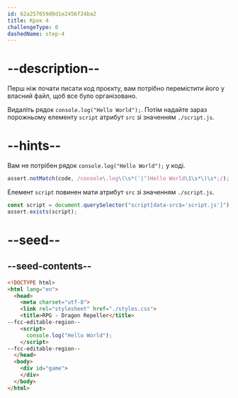 ```yaml
---
id: 62a257659d0d1e2456f24ba2
title: Крок 4
challengeType: 0
dashedName: step-4
---
```


# --description--

Перш ніж почати писати код проєкту, вам потрібно перемістити його у власний файл, щоб все було організовано.

Видаліть рядок `console.log("Hello World");`. Потім надайте зараз порожньому елементу `script` атрибут `src` зі значенням `./script.js`.

# --hints--

Вам не потрібен рядок `console.log("Hello World");` у коді.

```js
assert.notMatch(code, /console\.log\(\s*('|")Hello World\1\s*\)\s*;/);
```

Елемент `script` повинен мати атрибут `src` зі значенням `./script.js`.

```js
const script = document.querySelector("script[data-src$='script.js']");
assert.exists(script);
```

# --seed--

## --seed-contents--

```html
<!DOCTYPE html>
<html lang="en">
  <head>
    <meta charset="utf-8">
    <link rel="stylesheet" href="./styles.css">
    <title>RPG - Dragon Repeller</title>
--fcc-editable-region--
    <script>
      console.log("Hello World");
    </script>
--fcc-editable-region--
  </head>
  <body>
    <div id="game">
    </div>
  </body>
</html>
```
